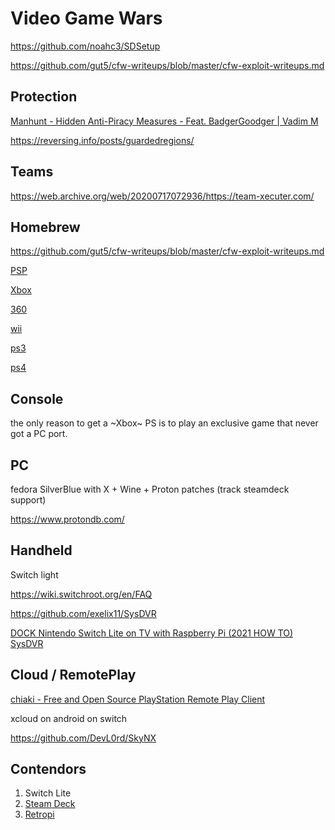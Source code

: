 # Video Game Wars

https://github.com/noahc3/SDSetup

https://github.com/gut5/cfw-writeups/blob/master/cfw-exploit-writeups.md

## Protection

[Manhunt - Hidden Anti-Piracy Measures - Feat. BadgerGoodger | Vadim M](https://www.youtube.com/watch?v=WfDg7BidsY4)

https://reversing.info/posts/guardedregions/

## Teams

https://web.archive.org/web/20200717072936/https://team-xecuter.com/

## Homebrew

https://github.com/gut5/cfw-writeups/blob/master/cfw-exploit-writeups.md

[PSP](https://www.youtube.com/watch?v=INdUZk4NFIA)

[Xbox](https://www.youtube.com/watch?v=6fOjGLCctEY) 

[360](https://www.youtube.com/watch?v=uxjpmc8ZIxM)

[wii](https://www.youtube.com/watch?v=0rjaiNIc4W8)

[ps3](https://www.youtube.com/watch?v=DUGGJpn2_zY)

[ps4](https://www.youtube.com/watch?v=QMiubC6LdTA)

## Console

the only reason to get a ~Xbox~ PS is to play an exclusive game that never got a PC port.

## PC

fedora SilverBlue with X + Wine + Proton patches (track steamdeck support)

https://www.protondb.com/

## Handheld

Switch light

https://wiki.switchroot.org/en/FAQ

https://github.com/exelix11/SysDVR

[DOCK Nintendo Switch Lite on TV with Raspberry Pi (2021 HOW TO) SysDVR](https://www.youtube.com/watch?v=mJ4-HXS2H74)

## Cloud / RemotePlay

[chiaki - Free and Open Source PlayStation Remote Play Client](https://sr.ht/~thestr4ng3r/chiaki/)

xcloud on android on switch

https://github.com/DevL0rd/SkyNX

## Contendors

1. Switch Lite
2. [Steam Deck](https://notebin.de/?48b2025366fd8692#9AbPKa4qNKqR1hkLUKi8LGntrsePCFnZkxNhvdtAxyyg)
3. [Retropi](https://www.youtube.com/watch?v=wSN1L2XyyUY)
